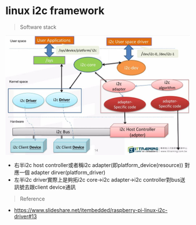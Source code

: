 # linux i2c framework
> Software stack<br>

![alt Software stack](https://github.com/chiweichiu/linux_driver/blob/main/utils/i2c_sofeware_stack.JPG)
- 右半i2c host controller或者稱i2c adapter(即platform_device(resource)) 對應一個 adapter dirver(platform_driver)
- 左半i2c driver實際上是夠拓i2c core->i2c adapter->i2c controller對bus送訊號去跟client device通訊

> Reference<br>
- https://www.slideshare.net/itembedded/raspberry-pi-linux-i2c-driver#13
